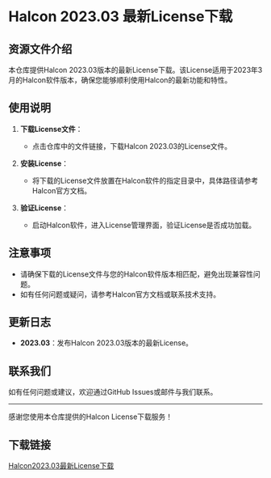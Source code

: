 # Halcon 2023.03 最新License下载

## 资源文件介绍

本仓库提供Halcon 2023.03版本的最新License下载。该License适用于2023年3月的Halcon软件版本，确保您能够顺利使用Halcon的最新功能和特性。

## 使用说明

1. **下载License文件**：
   - 点击仓库中的文件链接，下载Halcon 2023.03的License文件。

2. **安装License**：
   - 将下载的License文件放置在Halcon软件的指定目录中，具体路径请参考Halcon官方文档。

3. **验证License**：
   - 启动Halcon软件，进入License管理界面，验证License是否成功加载。

## 注意事项

- 请确保下载的License文件与您的Halcon软件版本相匹配，避免出现兼容性问题。
- 如有任何问题或疑问，请参考Halcon官方文档或联系技术支持。

## 更新日志

- **2023.03**：发布Halcon 2023.03版本的最新License。

## 联系我们

如有任何问题或建议，欢迎通过GitHub Issues或邮件与我们联系。

---

感谢您使用本仓库提供的Halcon License下载服务！

## 下载链接

[Halcon2023.03最新License下载](https://pan.quark.cn/s/98fa7d0ee525)